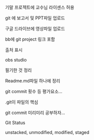 기말 프로젝트에 교수님 라이센스 허용

git 에 보고서 및 PPT파일 업로드

구글 드라이브에 영상파일 업로드

bb에 git project 링크 포함

출처 표시

obs studio

필기한 것 정리

Readme.md파일 하나에 정리

git commit 횟수 등 평가요소…

.git이 파일의 핵심

git commit 미리미리 공부하자…

Git Status

unstacked, unmodified, modified, staged
